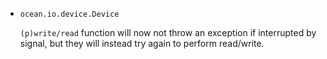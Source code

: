 * `ocean.io.device.Device`

  `(p)write/read` function will now not throw an exception if interrupted by
  signal, but they will instead try again to perform read/write.
